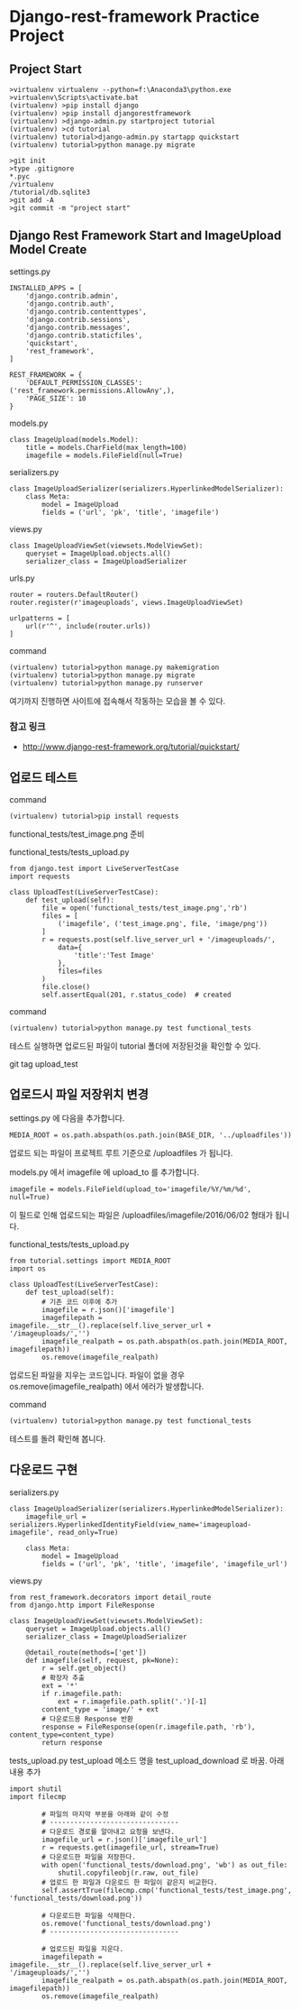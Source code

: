# Django-rest-framework Practice Project

## Project Start
```
>virtualenv virtualenv --python=f:\Anaconda3\python.exe
>virtualenv\Scripts\activate.bat
(virtualenv) >pip install django
(virtualenv) >pip install djangorestframework
(virtualenv) >django-admin.py startproject tutorial
(virtualenv) >cd tutorial
(virtualenv) tutorial>django-admin.py startapp quickstart
(virtualenv) tutorial>python manage.py migrate

>git init
>type .gitignore
*.pyc
/virtualenv
/tutorial/db.sqlite3
>git add -A
>git commit -m "project start"
```

## Django Rest Framework Start and ImageUpload Model Create
settings.py

```
INSTALLED_APPS = [
    'django.contrib.admin',
    'django.contrib.auth',
    'django.contrib.contenttypes',
    'django.contrib.sessions',
    'django.contrib.messages',
    'django.contrib.staticfiles',
    'quickstart',
    'rest_framework',
]

REST_FRAMEWORK = {
    'DEFAULT_PERMISSION_CLASSES': ('rest_framework.permissions.AllowAny',),
    'PAGE_SIZE': 10
}
```

models.py
```
class ImageUpload(models.Model):
    title = models.CharField(max_length=100)
    imagefile = models.FileField(null=True)
```

serializers.py
```
class ImageUploadSerializer(serializers.HyperlinkedModelSerializer):
    class Meta:
        model = ImageUpload
        fields = ('url', 'pk', 'title', 'imagefile')
```

views.py
```
class ImageUploadViewSet(viewsets.ModelViewSet):
    queryset = ImageUpload.objects.all()
    serializer_class = ImageUploadSerializer
```

urls.py
```
router = routers.DefaultRouter()
router.register(r'imageuploads', views.ImageUploadViewSet)

urlpatterns = [
    url(r'^', include(router.urls))
]
```

command
```
(virtualenv) tutorial>python manage.py makemigration
(virtualenv) tutorial>python manage.py migrate
(virtualenv) tutorial>python manage.py runserver
```

여기까지 진행하면 사이트에 접속해서 작동하는 모습을 볼 수 있다.

### 참고 링크
- http://www.django-rest-framework.org/tutorial/quickstart/

## 업로드 테스트
command
```
(virtualenv) tutorial>pip install requests
```

functional_tests/test_image.png 준비

functional_tests/tests_upload.py
```
from django.test import LiveServerTestCase
import requests

class UploadTest(LiveServerTestCase):
    def test_upload(self):
        file = open('functional_tests/test_image.png','rb')
        files = [
            ('imagefile', ('test_image.png', file, 'image/png'))
        ]
        r = requests.post(self.live_server_url + '/imageuploads/', 
            data={
                'title':'Test Image'
            }, 
            files=files
        )
        file.close()
        self.assertEqual(201, r.status_code)  # created
```
command
```
(virtualenv) tutorial>python manage.py test functional_tests
```
테스트 실행하면 업로드된 파일이 tutorial 폴더에 저장된것을 확인할 수 있다.

git tag upload_test

## 업로드시 파일 저장위치 변경
settings.py 에 다음을 추가합니다.
```
MEDIA_ROOT = os.path.abspath(os.path.join(BASE_DIR, '../uploadfiles'))
```
업로드 되는 파일이 프로젝트 루트 기준으로 /uploadfiles 가 됩니다.

models.py 에서 imagefile 에 upload_to 를 추가합니다. 
```
imagefile = models.FileField(upload_to='imagefile/%Y/%m/%d', null=True)
```
이 필드로 인해 업로드되는 파일은 /uploadfiles/imagefile/2016/06/02 형태가 됩니다.

functional_tests/tests_upload.py
```
from tutorial.settings import MEDIA_ROOT
import os

class UploadTest(LiveServerTestCase):
    def test_upload(self):
        # 기존 코드 이후에 추가
        imagefile = r.json()['imagefile']
        imagefilepath = imagefile.__str__().replace(self.live_server_url + '/imageuploads/','')
        imagefile_realpath = os.path.abspath(os.path.join(MEDIA_ROOT, imagefilepath))
        os.remove(imagefile_realpath)
```
업로드된 파일을 지우는 코드입니다.
파일이 없을 경우 os.remove(imagefile_realpath) 에서 에러가 발생합니다.

command
```
(virtualenv) tutorial>python manage.py test functional_tests
```
테스트를 돌려 확인해 봅니다.

## 다운로드 구현

serializers.py
```
class ImageUploadSerializer(serializers.HyperlinkedModelSerializer):
    imagefile_url = serializers.HyperlinkedIdentityField(view_name='imageupload-imagefile', read_only=True)
    
    class Meta:
        model = ImageUpload
        fields = ('url', 'pk', 'title', 'imagefile', 'imagefile_url')
```
views.py
```
from rest_framework.decorators import detail_route
from django.http import FileResponse

class ImageUploadViewSet(viewsets.ModelViewSet):
    queryset = ImageUpload.objects.all()
    serializer_class = ImageUploadSerializer
    
    @detail_route(methods=['get'])
    def imagefile(self, request, pk=None):
        r = self.get_object()
        # 확장자 추출
        ext = '*'
        if r.imagefile.path:
            ext = r.imagefile.path.split('.')[-1]
        content_type = 'image/' + ext
        # 다운로드용 Response 반환
        response = FileResponse(open(r.imagefile.path, 'rb'), content_type=content_type)
        return response
```
tests_upload.py
test_upload 메소드 명을 test_upload_download 로 바꿈.
아래 내용 추가
```
import shutil
import filecmp

        # 파일의 마지막 부분을 아래와 같이 수정
        # --------------------------------
        # 다운로드 경로를 알아내고 요청을 보낸다.
        imagefile_url = r.json()['imagefile_url']
        r = requests.get(imagefile_url, stream=True)
        # 다운로드한 파일을 저장한다.
        with open('functional_tests/download.png', 'wb') as out_file:
            shutil.copyfileobj(r.raw, out_file)
        # 업로드 한 파일과 다운로드 한 파일이 같은지 비교한다.
        self.assertTrue(filecmp.cmp('functional_tests/test_image.png', 'functional_tests/download.png'))

        # 다운로드한 파일을 삭제한다.
        os.remove('functional_tests/download.png')
        # --------------------------------
        
        # 업로드된 파일을 지운다.
        imagefilepath = imagefile.__str__().replace(self.live_server_url + '/imageuploads/','')
        imagefile_realpath = os.path.abspath(os.path.join(MEDIA_ROOT, imagefilepath))
        os.remove(imagefile_realpath)
```